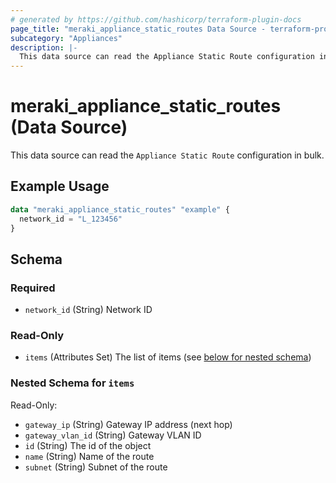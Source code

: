 ```yaml
---
# generated by https://github.com/hashicorp/terraform-plugin-docs
page_title: "meraki_appliance_static_routes Data Source - terraform-provider-meraki"
subcategory: "Appliances"
description: |-
  This data source can read the Appliance Static Route configuration in bulk.
---
```


# meraki_appliance_static_routes (Data Source)

This data source can read the `Appliance Static Route` configuration in bulk.

## Example Usage

```terraform
data "meraki_appliance_static_routes" "example" {
  network_id = "L_123456"
}
```

<!-- schema generated by tfplugindocs -->
## Schema

### Required

- `network_id` (String) Network ID

### Read-Only

- `items` (Attributes Set) The list of items (see [below for nested schema](#nestedatt--items))

<a id="nestedatt--items"></a>
### Nested Schema for `items`

Read-Only:

- `gateway_ip` (String) Gateway IP address (next hop)
- `gateway_vlan_id` (String) Gateway VLAN ID
- `id` (String) The id of the object
- `name` (String) Name of the route
- `subnet` (String) Subnet of the route
